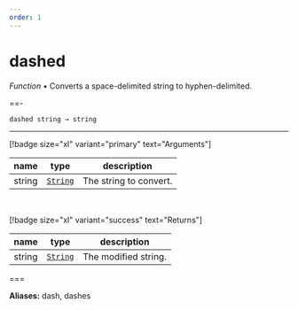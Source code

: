 ```yaml
---
order: 1
---
```

# dashed

_Function_ &bull; Converts a space-delimited string to hyphen-delimited.


==- <pre><code>dashed string &rarr; string</code></pre>
<hr>

[!badge size="xl" variant="primary" text="Arguments"]

| name | type | description |
|------|------|-------------|
|string|[`String`][String]|The string to convert.|

<br>

[!badge size="xl" variant="success" text="Returns"]

| name | type | description |
|------|------|-------------|
|string|[`String`][Global]|The modified string.|



===

**Aliases:**
dash, dashes


[String]: https://developer.mozilla.org/en-US/docs/Web/JavaScript/Reference/Global_Objects/String
[Global]: #